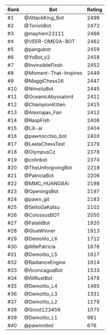 Rank|Bot|Rating
---|---|---
#1|@AttackKing_Bot|2496
#2|@ToromBot|2472
#3|@mayhem23111|2466
#4|@VEER-OMEGA-BOT|2462
#5|@pangubot|2459
#6|@YoBot_v2|2458
#7|@InvinxibleFlxsh|2452
#8|@Moment-That-Inspires|2449
#9|@MaggiChess16|2447
#10|@NimsiluBot|2445
#11|@OceanicAbyssalord|2421
#12|@ChampionKitten|2415
#13|@Alexnajax_Fan|2412
#14|@RaspFish|2406
#15|@Lili-ai|2404
#16|@pawnocchio_bot|2403
#17|@LeelaChessTest|2379
#18|@OlympusCz|2378
#19|@colinbot|2374
#20|@TheUnforgivingBot|2218
#21|@PatriciaBot|2206
#22|@MMC_HUANGBAI|2198
#23|@OpeningsBot|2197
#24|@pawn_git|2183
#25|@SeitoGaKatsu|2102
#26|@ColossusBOT|2050
#27|@FataliiBot|1920
#28|@GlueWinner|1913
#29|@Demolito_L6|1712
#30|@littlePatricia|1676
#31|@Demolito_L5|1617
#32|@RadianceEngine|1614
#33|@AconcaguaBot|1533
#34|@AllRustBot|1478
#35|@Demolito_L4|1465
#36|@Demolito_L3|1331
#37|@Demolito_L2|1178
#38|@Groot123456|1075
#39|@Demolito_L1|981
#40|@pawnrobot|676

